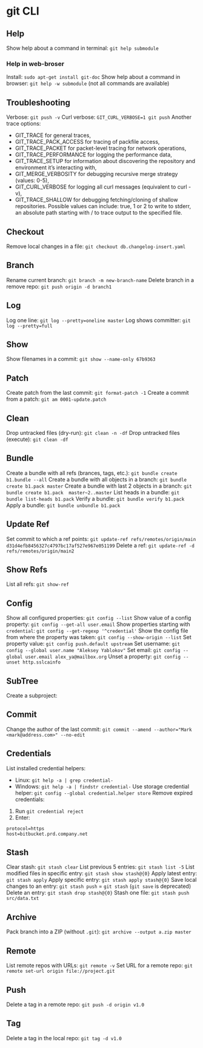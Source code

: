 # git CLI

## Help
Show help about a command in terminal: `git help submodule`

### Help in web-broser
Install: `sudo apt-get install git-doc`
Show help about a command in browser: `git help -w submodule` (not all commands are available)

## Troubleshooting
Verbose: `git push -v`
Curl verbose: `GIT_CURL_VERBOSE=1 git push`
Another trace options: 
- GIT_TRACE for general traces,
- GIT_TRACE_PACK_ACCESS for tracing of packfile access,
- GIT_TRACE_PACKET for packet-level tracing for network operations,
- GIT_TRACE_PERFORMANCE for logging the performance data,
- GIT_TRACE_SETUP for information about discovering the repository and environment it’s interacting with,
- GIT_MERGE_VERBOSITY for debugging recursive merge strategy (values: 0-5),
- GIT_CURL_VERBOSE for logging all curl messages (equivalent to curl -v),
- GIT_TRACE_SHALLOW for debugging fetching/cloning of shallow repositories.
Possible values can include:   true, 1 or 2 to write to stderr,  an absolute path starting with / to trace output to the specified file.

## Checkout
Remove local changes in a file: `git checkout db.changelog-insert.yaml`

## Branch
Rename current branch: `git branch -m new-branch-name`
Delete branch in a remove repo: `git push origin -d branch1`

## Log
Log one line: `git log --pretty=oneline master`
Log shows committer: `git log --pretty=full`

## Show
Show filenames in a commit: `git show --name-only 67b9363`

## Patch
Create patch from the last commit: `git format-patch -1`
Create a commit from a patch: `git am 0001-update.patch`

## Clean
Drop untracked files (dry-run): `git clean -n -df`
Drop untracked files (execute): `git clean -df`

## Bundle
Create a bundle with all refs (brances, tags, etc.): `git bundle create b1.bundle --all`
Create a bundle with all objects in a branch: `git bundle create b1.pack master`
Create a bundle with last 2 objects in a branch: `git bundle create b1.pack  master~2..master`
List heads in a bundle: `git bundle list-heads b1.pack`
Verify a bundle: `git bundle verify b1.pack`
Apply a bundle: `git bundle unbundle b1.pack`

## Update Ref
Set commit to which a ref points: `git update-ref refs/remotes/origin/main d31d4efb8456327c4797bc17af527e967e051199`
Delete a ref: `git update-ref -d refs/remotes/origin/main2`

## Show Refs
List all refs: `git show-ref`

## Config
Show all configured properties: `git config --list`
Show value of a config property: `git config --get-all user.email`
Show properties starting with `credential`: `git config --get-regexp '^credential'`
Show the config file from where the property was taken: `git config --show-origin --list`
Set property value: `git config push.default upstream`
Set username: `git config --global user.name "Aleksey Yablokov"`
Set email: `git config --global user.email alex_ya@mailbox.org`
Unset a property: `git config --unset http.sslcainfo`

## SubTree
Create a subproject: 

## Commit
Change the author of the last commit: `git commit --amend --author="Mark <mark@address.com>" --no-edit`

## Credentials
List installed credential helpers:
- Linux: `git help -a | grep credential-`
- Windows: `git help -a | findstr credential-`
Use storage credential helper: `git config --global credential.helper store`
Remove expired credentials:
1. Run `git credential reject`
2. Enter:
```
protocol=https
host=bitbucket.prd.company.net
```

## Stash
Clear stash: `git stash clear`
List previous 5 entries: `git stash list -5`
List modified files in specific entry: `git stash show stash@{0}`
Apply latest entry: `git stash apply`
Apply specific entry: `git stash apply stash@{0}`
Save local changes to an entry: `git stash push` = `git stash` (`git save` is deprecated)
Delete an entry: `git stash drop stash@{0}`
Stash one file: `git stash push src/data.txt`

## Archive
Pack branch into a ZIP (without `.git`): `git archive --output a.zip master`

## Remote
List remote repos with URLs: `git remote -v`
Set URL for a remote repo: `git remote set-url origin file://project.git`

## Push
Delete a tag in a remote repo: `git push -d origin v1.0`

## Tag
Delete a tag in the local repo: `git tag -d v1.0`
